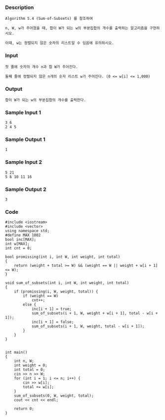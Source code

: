 ### Description
```
Algorithm 5.4 (Sum-of-Subsets) 를 참조하여

n, W, w가 주어졌을 때, 합이 W가 되는 w의 부분집합의 개수를 출력하는 알고리즘을 구현하시오.

이때, w는 정렬되지 않은 숫자의 리스트일 수 있음에 유의하시오.
```

### Input
```
첫 줄에 숫자의 개수 n과 합 W가 주어진다.

둘째 줄에 정렬되지 않은 n개의 숫자 리스트 w가 주어진다. (0 <= w[i] <= 1,000)
```

### Output
```
합이 W가 되는 w의 부분집합의 개수를 출력한다.
```

### Sample Input 1 
```
3 6
2 4 5
```
### Sample Output 1
```
1
```

### Sample Input 2 
```
5 21
5 6 10 11 16
```
### Sample Output 2
```
3
```

### Code
```
#include <iostream>
#include <vector>
using namespace std;
#define MAX 1002
bool inc[MAX];
int w[MAX];
int cnt = 0;

bool promissing(int i, int W, int weight, int total)
{
	return (weight + total >= W) && (weight == W || weight + w[i + 1] <= W);
}

void sum_of_subsets(int i, int W, int weight, int total)
{
	if (promissing(i, W, weight, total)) {
		if (weight == W)
			cnt++;
		else {
			inc[i + 1] = true;
			sum_of_subsets(i + 1, W, weight + w[i + 1], total - w[i + 1]);
			inc[i + 1] = false;
			sum_of_subsets(i + 1, W, weight, total - w[i + 1]);
		}
	}
}


int main()
{
	int n, W;
	int weight = 0;
	int total = 0;
	cin >> n >> W;
	for (int i = 1; i <= n; i++) {
		cin >> w[i];
		total += w[i];
	}
	sum_of_subsets(0, W, weight, total);
	cout << cnt << endl;

	return 0;
}
```
